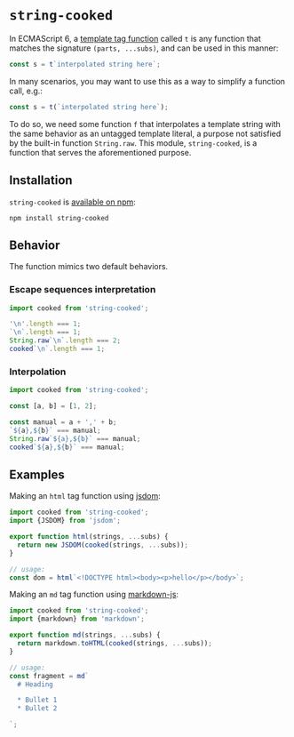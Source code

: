 # `string-cooked`

In ECMAScript 6, a
[template tag function](https://developer.mozilla.org/en-US/docs/Web/JavaScript/Reference/Template_literals)
called `t` is any function that matches the signature `(parts, ...subs)`, and
can be used in this manner:

```ts
const s = t`interpolated string here`;
```

In many scenarios, you may want to use this as a way to simplify a function
call, e.g.:

```ts
const s = t(`interpolated string here`);
```

To do so, we need some function `f` that interpolates a template string with the
same behavior as an untagged template literal, a purpose not satisfied by the
built-in function `String.raw`. This module, `string-cooked`, is a function that
serves the aforementioned purpose.

## Installation

`string-cooked` is
[available on npm](https://www.npmjs.com/package/string-cooked):

```
npm install string-cooked
```

## Behavior

The function mimics two default behaviors.

### Escape sequences interpretation

```js
import cooked from 'string-cooked';

'\n'.length === 1;
`\n`.length === 1;
String.raw`\n`.length === 2;
cooked`\n`.length === 1;
```

### Interpolation

```js
import cooked from 'string-cooked';

const [a, b] = [1, 2];

const manual = a + ',' + b;
`${a},${b}` === manual;
String.raw`${a},${b}` === manual;
cooked`${a},${b}` === manual;
```

## Examples

Making an `html` tag function using [jsdom](https://github.com/tmpvar/jsdom):

```js
import cooked from 'string-cooked';
import {JSDOM} from 'jsdom';

export function html(strings, ...subs) {
  return new JSDOM(cooked(strings, ...subs));
}

// usage:
const dom = html`<!DOCTYPE html><body><p>hello</p></body>`;
```

Making an `md` tag function using
[markdown-js](https://github.com/evilstreak/markdown-js):

```js
import cooked from 'string-cooked';
import {markdown} from 'markdown';

export function md(strings, ...subs) {
  return markdown.toHTML(cooked(strings, ...subs));
}

// usage:
const fragment = md`
  # Heading

  * Bullet 1
  * Bullet 2

`;
```
